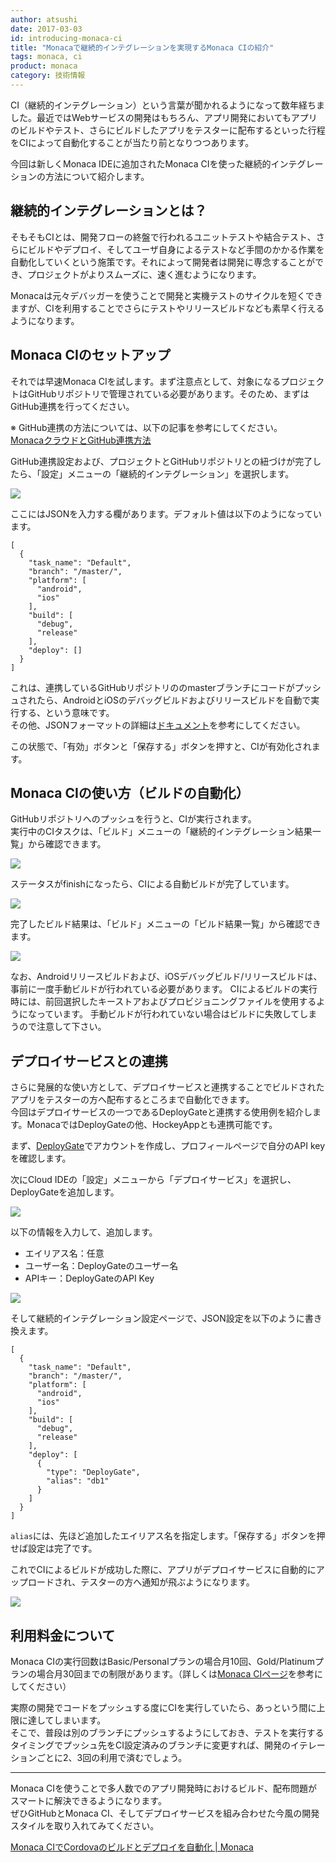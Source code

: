```yaml
---
author: atsushi
date: 2017-03-03
id: introducing-monaca-ci
title: "Monacaで継続的インテグレーションを実現するMonaca CIの紹介"
tags: monaca, ci
product: monaca
category: 技術情報
---
```


CI（継続的インテグレーション）という言葉が聞かれるようになって数年経ちました。最近ではWebサービスの開発はもちろん、アプリ開発においてもアプリのビルドやテスト、さらにビルドしたアプリをテスターに配布するといった行程をCIによって自動化することが当たり前となりつつあります。

今回は新しくMonaca IDEに追加されたMonaca CIを使った継続的インテグレーションの方法について紹介します。

## 継続的インテグレーションとは？

そもそもCIとは、開発フローの終盤で行われるユニットテストや結合テスト、さらにビルドやデプロイ、そしてユーザ自身によるテストなど手間のかかる作業を自動化していくという施策です。それによって開発者は開発に専念することができ、プロジェクトがよりスムーズに、速く進むようになります。

Monacaは元々デバッガーを使うことで開発と実機テストのサイクルを短くできますが、CIを利用することでさらにテストやリリースビルドなども素早く行えるようになります。

## Monaca CIのセットアップ

それでは早速Monaca CIを試します。まず注意点として、対象になるプロジェクトはGitHubリポジトリで管理されている必要があります。そのため、まずはGitHub連携を行ってください。

※ GitHub連携の方法については、以下の記事を参考にしてください。  
<a href="http://blog.asial.co.jp/1475" target="_blank">MonacaクラウドとGitHub連携方法</a>

GitHub連携設定および、プロジェクトとGitHubリポジトリとの紐づけが完了したら、「設定」メニューの「継続的インテグレーション」を選択します。

![](/blog/content/images/2017/Jan/monaca-ci-1.png)

ここにはJSONを入力する欄があります。デフォルト値は以下のようになっています。

```
[
  {
    "task_name": "Default",
    "branch": "/master/",
    "platform": [
      "android",
      "ios"
    ],
    "build": [
      "debug",
      "release"
    ],
    "deploy": []
  }
]
```

これは、連携しているGitHubリポジトリののmasterブランチにコードがプッシュされたら、AndroidとiOSのデバッグビルドおよびリリースビルドを自動で実行する、という意味です。  
その他、JSONフォーマットの詳細は<a href="https://docs.monaca.io/ja/manual/monaca_ci/overview/#json-settings-configuration" target="_blank">ドキュメント</a>を参考にしてください。  

この状態で、「有効」ボタンと「保存する」ボタンを押すと、CIが有効化されます。


## Monaca CIの使い方（ビルドの自動化）

GitHubリポジトリへのプッシュを行うと、CIが実行されます。  
実行中のCIタスクは、「ビルド」メニューの「継続的インテグレーション結果一覧」から確認できます。

![](/blog/content/images/2017/Jan/monaca-ci-2.png)

ステータスがfinishになったら、CIによる自動ビルドが完了しています。

![](/blog/content/images/2017/Jan/monaca-ci-3.png)

完了したビルド結果は、「ビルド」メニューの「ビルド結果一覧」から確認できます。

![](/blog/content/images/2017/Jan/monaca-ci-4.png)

<div style"=color:red">
なお、Androidリリースビルドおよび、iOSデバッグビルド/リリースビルドは、事前に一度手動ビルドが行われている必要があります。  
CIによるビルドの実行時には、前回選択したキーストアおよびプロビジョニングファイルを使用するようになっています。  
手動ビルドが行われていない場合はビルドに失敗してしまうので注意して下さい。  
</div>

## デプロイサービスとの連携

さらに発展的な使い方として、デプロイサービスと連携することでビルドされたアプリをテスターの方へ配布するところまで自動化できます。  
今回はデプロイサービスの一つであるDeployGateと連携する使用例を紹介します。MonacaではDeployGateの他、HockeyAppとも連携可能です。  

まず、<a href="https://deploygate.com/" target="_blank">DeployGate</a>でアカウントを作成し、プロフィールページで自分のAPI keyを確認します。

次にCloud IDEの「設定」メニューから「デプロイサービス」を選択し、DeployGateを追加します。

![](/blog/content/images/2017/Jan/monaca-ci-5.png)

以下の情報を入力して、追加します。

- エイリアス名：任意
- ユーザー名：DeployGateのユーザー名
- APIキー：DeployGateのAPI Key

![](/blog/content/images/2017/Jan/monaca-ci-6.png)

そして継続的インテグレーション設定ページで、JSON設定を以下のように書き換えます。

```
[
  {
    "task_name": "Default",
    "branch": "/master/",
    "platform": [
      "android",
      "ios"
    ],
    "build": [
      "debug",
      "release"
    ],
    "deploy": [
      {
        "type": "DeployGate",
        "alias": "db1"
      }
    ]
  }
]
```

`alias`には、先ほど追加したエイリアス名を指定します。「保存する」ボタンを押せば設定は完了です。

これでCIによるビルドが成功した際に、アプリがデプロイサービスに自動的にアップロードされ、テスターの方へ通知が飛ぶようになります。

![](/blog/content/images/2017/Jan/monaca-ci-9.png)


## 利用料金について

Monaca CIの実行回数はBasic/Personalプランの場合月10回、Gold/Platinumプランの場合月30回までの制限があります。（詳しくは<a href="https://ja.monaca.io/ci.html" target="_blank">Monaca CIページ</a>を参考にしてください）

実際の開発でコードをプッシュする度にCIを実行していたら、あっという間に上限に達してしまいます。  
そこで、普段は別のブランチにプッシュするようにしておき、テストを実行するタイミングでプッシュ先をCI設定済みのブランチに変更すれば、開発のイテレーションごとに2、3回の利用で済むでしょう。

----

Monaca CIを使うことで多人数でのアプリ開発時におけるビルド、配布問題がスマートに解決できるようになります。  
ぜひGitHubとMonaca CI、そしてデプロイサービスを組み合わせた今風の開発スタイルを取り入れてみてください。

[Monaca CIでCordovaのビルドとデプロイを自動化 | Monaca](https://ja.monaca.io/ci.html)

